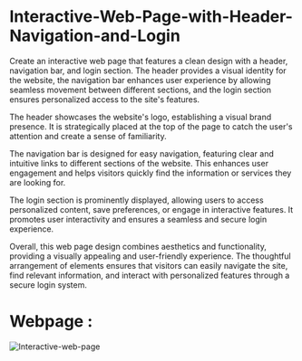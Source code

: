 # Interactive-Web-Page-with-Header-Navigation-and-Login
Create an interactive web page that features a clean design with a header, navigation bar, and login section. The header provides a visual identity for the website, the navigation bar enhances user experience by allowing seamless movement between different sections, and the login section ensures personalized access to the site's features.

The header showcases the website's logo, establishing a visual brand presence. It is strategically placed at the top of the page to catch the user's attention and create a sense of familiarity.

The navigation bar is designed for easy navigation, featuring clear and intuitive links to different sections of the website. This enhances user engagement and helps visitors quickly find the information or services they are looking for.

The login section is prominently displayed, allowing users to access personalized content, save preferences, or engage in interactive features. It promotes user interactivity and ensures a seamless and secure login experience.

Overall, this web page design combines aesthetics and functionality, providing a visually appealing and user-friendly experience. The thoughtful arrangement of elements ensures that visitors can easily navigate the site, find relevant information, and interact with personalized features through a secure login system.



# Webpage :
![Interactive-web-page](https://github.com/Jayeshpatil9869/Interactive-Web-Page-with-Header-Navigation-and-Login/assets/97843592/5d135acb-ec9f-4660-9326-11b65e70b049)
